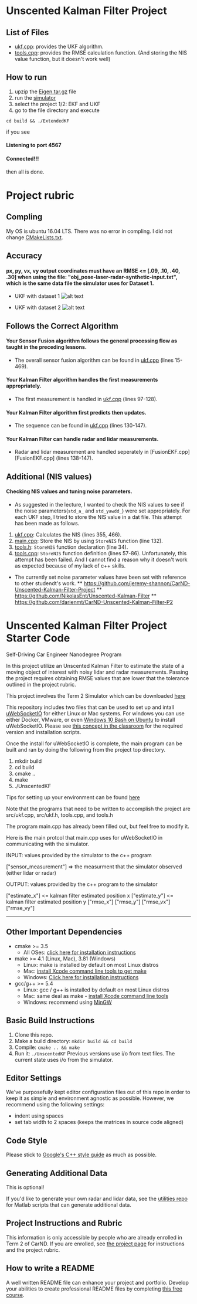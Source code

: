 # Unscented Kalman Filter Project

[Eigen.tar.gz]: ./src/Eigen.tar.gz
[main.cpp]: ./src/main.cpp
[ukf.cpp]: ./src/ukf.cpp
[tools.cpp]: ./src/tools.cpp
[tools.h]: ./src/tools.h
[CMakeLists.txt]: ./CMakeLists.txt
[//]: # (Image References)
[image1]: ./img/UKF_with_dataset1.png "dataset 1"
[image2]: ./img/UKF_with_dataset2.png "dataset 2"

List of Files
---
* [ukf.cpp][ukf.cpp]: provides the UKF algorithm.
* [tools.cpp][tools.cpp]: provides the RMSE calculation function. (And storing the NIS value function, but it doesn't work well)

How to run
---
1. upzip the [Eigen.tar.gz][Eigen.tar.gz] file
2. run the [simulator](https://github.com/udacity/self-driving-car-sim/releases/)
3. select the project 1/2: EKF and UKF 
4. go to the file directory and execute
```
cd build && ./ExtendedKF
```
if you see 
#### Listening to port 4567
#### Connected!!!
then all is done.

# Project rubric

Compling
---
My OS is ubuntu 16.04 LTS. There was no error in compling. I did not change [CMakeLists.txt][CMakeLists.txt].


Accuracy
---
#### px, py, vx, vy output coordinates must have an RMSE <= [.09, .10, .40, .30] when using the file: "obj_pose-laser-radar-synthetic-input.txt", which is the same data file the simulator uses for Dataset 1.

* UKF with dataset 1
![alt text][image1]

* UKF with dataset 2
![alt text][image2]


Follows the Correct Algorithm
---
#### Your Sensor Fusion algorithm follows the general processing flow as taught in the preceding lessons.
* The overall sensor fusion algorithm can be found in [ukf.cpp][ukf.cpp] (lines 15-469).

#### Your Kalman Filter algorithm handles the first measurements appropriately.
* The first measurement is handled in [ukf.cpp][ukf.cpp] (lines 97-128).

#### Your Kalman Filter algorithm first predicts then updates.
* The sequence can be found in [ukf.cpp][ukf.cpp] (lines 130-147).

#### Your Kalman Filter can handle radar and lidar measurements.
* Radar and lidar measurement are handled seperately in [FusionEKF.cpp][FusionEKF.cpp] (lines 138-147).


Additional (NIS values) 
---
#### Checking NIS values and tuning noise parameters.
* As suggested in the lecture, I wanted to check the NIS values to see if the noise parameters(`std_a_` and `std_yawdd_`) were set appropriately. For each UKF step, I tried to store the NIS value in a dat file. This attempt has been made as follows.
1. [ukf.cpp][ukf.cpp]: Calculates the NIS (lines 355, 466).
2. [main.cpp][main.cpp]: Store the NIS by using `StoreNIS` function (line 132).
3. [tools.h][tools.h]: `StoreNIS` function declaration (line 34).
4. [tools.cpp][tools.cpp]: `StoreNIS` function definition (lines 57-86).
Unfortunately, this attempt has been failed. And I cannot find a reason why it doesn't work as expected because of my lack of c++ skills. 

* The currently set noise parameter values have been set with reference to other studendt's work.
** https://github.com/jeremy-shannon/CarND-Unscented-Kalman-Filter-Project
** https://github.com/NikolasEnt/Unscented-Kalman-Filter
** https://github.com/darienmt/CarND-Unscented-Kalman-Filter-P2



# Unscented Kalman Filter Project Starter Code
Self-Driving Car Engineer Nanodegree Program

In this project utilize an Unscented Kalman Filter to estimate the state of a moving object of interest with noisy lidar and radar measurements. Passing the project requires obtaining RMSE values that are lower that the tolerance outlined in the project rubric. 

This project involves the Term 2 Simulator which can be downloaded [here](https://github.com/udacity/self-driving-car-sim/releases)

This repository includes two files that can be used to set up and intall [uWebSocketIO](https://github.com/uWebSockets/uWebSockets) for either Linux or Mac systems. For windows you can use either Docker, VMware, or even [Windows 10 Bash on Ubuntu](https://www.howtogeek.com/249966/how-to-install-and-use-the-linux-bash-shell-on-windows-10/) to install uWebSocketIO. Please see [this concept in the classroom](https://classroom.udacity.com/nanodegrees/nd013/parts/40f38239-66b6-46ec-ae68-03afd8a601c8/modules/0949fca6-b379-42af-a919-ee50aa304e6a/lessons/f758c44c-5e40-4e01-93b5-1a82aa4e044f/concepts/16cf4a78-4fc7-49e1-8621-3450ca938b77) for the required version and installation scripts.

Once the install for uWebSocketIO is complete, the main program can be built and ran by doing the following from the project top directory.

1. mkdir build
2. cd build
3. cmake ..
4. make
5. ./UnscentedKF

Tips for setting up your environment can be found [here](https://classroom.udacity.com/nanodegrees/nd013/parts/40f38239-66b6-46ec-ae68-03afd8a601c8/modules/0949fca6-b379-42af-a919-ee50aa304e6a/lessons/f758c44c-5e40-4e01-93b5-1a82aa4e044f/concepts/23d376c7-0195-4276-bdf0-e02f1f3c665d)

Note that the programs that need to be written to accomplish the project are src/ukf.cpp, src/ukf.h, tools.cpp, and tools.h

The program main.cpp has already been filled out, but feel free to modify it.

Here is the main protcol that main.cpp uses for uWebSocketIO in communicating with the simulator.


INPUT: values provided by the simulator to the c++ program

["sensor_measurement"] => the measurment that the simulator observed (either lidar or radar)


OUTPUT: values provided by the c++ program to the simulator

["estimate_x"] <= kalman filter estimated position x
["estimate_y"] <= kalman filter estimated position y
["rmse_x"]
["rmse_y"]
["rmse_vx"]
["rmse_vy"]

---

## Other Important Dependencies
* cmake >= 3.5
  * All OSes: [click here for installation instructions](https://cmake.org/install/)
* make >= 4.1 (Linux, Mac), 3.81 (Windows)
  * Linux: make is installed by default on most Linux distros
  * Mac: [install Xcode command line tools to get make](https://developer.apple.com/xcode/features/)
  * Windows: [Click here for installation instructions](http://gnuwin32.sourceforge.net/packages/make.htm)
* gcc/g++ >= 5.4
  * Linux: gcc / g++ is installed by default on most Linux distros
  * Mac: same deal as make - [install Xcode command line tools](https://developer.apple.com/xcode/features/)
  * Windows: recommend using [MinGW](http://www.mingw.org/)

## Basic Build Instructions

1. Clone this repo.
2. Make a build directory: `mkdir build && cd build`
3. Compile: `cmake .. && make`
4. Run it: `./UnscentedKF` Previous versions use i/o from text files.  The current state uses i/o
from the simulator.

## Editor Settings

We've purposefully kept editor configuration files out of this repo in order to
keep it as simple and environment agnostic as possible. However, we recommend
using the following settings:

* indent using spaces
* set tab width to 2 spaces (keeps the matrices in source code aligned)

## Code Style

Please stick to [Google's C++ style guide](https://google.github.io/styleguide/cppguide.html) as much as possible.

## Generating Additional Data

This is optional!

If you'd like to generate your own radar and lidar data, see the
[utilities repo](https://github.com/udacity/CarND-Mercedes-SF-Utilities) for
Matlab scripts that can generate additional data.

## Project Instructions and Rubric

This information is only accessible by people who are already enrolled in Term 2
of CarND. If you are enrolled, see [the project page](https://classroom.udacity.com/nanodegrees/nd013/parts/40f38239-66b6-46ec-ae68-03afd8a601c8/modules/0949fca6-b379-42af-a919-ee50aa304e6a/lessons/c3eb3583-17b2-4d83-abf7-d852ae1b9fff/concepts/f437b8b0-f2d8-43b0-9662-72ac4e4029c1)
for instructions and the project rubric.

## How to write a README
A well written README file can enhance your project and portfolio.  Develop your abilities to create professional README files by completing [this free course](https://www.udacity.com/course/writing-readmes--ud777).

